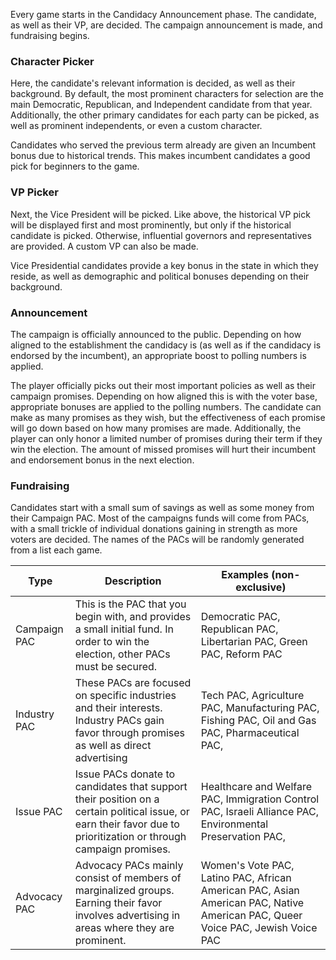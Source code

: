 Every game starts in the Candidacy Announcement phase. The candidate, as well as their VP, are decided. The campaign announcement is made, and fundraising begins.

### Character Picker
Here, the candidate's relevant information is decided, as well as their background. By default, the most prominent characters for selection are the main Democratic, Republican, and Independent candidate from that year. Additionally, the other primary candidates for each party can be picked, as well as prominent independents, or even a custom character. 

Candidates who served the previous term already are given an Incumbent bonus due to historical trends. This makes incumbent candidates a good pick for beginners to the game. 

### VP Picker
Next, the Vice President will be picked. Like above, the historical VP pick will be displayed first and most prominently, but only if the historical candidate is picked. Otherwise, influential governors and representatives are provided. A custom VP can also be made.

Vice Presidential candidates provide a key bonus in the state in which they reside, as well as demographic and political bonuses depending on their background.

### Announcement
The campaign is officially announced to the public. Depending on how aligned to the establishment the candidacy is (as well as if the candidacy is endorsed by the incumbent), an appropriate boost to polling numbers is applied.

The player officially picks out their most important policies as well as their campaign promises. Depending on how aligned this is with the voter base, appropriate bonuses are applied to the polling numbers. The candidate can make as many promises as they wish, but the effectiveness of each promise will go down based on how many promises are made. Additionally, the player can only honor a limited number of promises during their term if they win the election. The amount of missed promises will hurt their incumbent and endorsement bonus in the next election.

### Fundraising
Candidates start with a small sum of savings as well as some money from their Campaign PAC. Most of the campaigns funds will come from PACs, with a small trickle of individual donations gaining in strength as more voters are decided. The names of the PACs will be randomly generated from a list each game. 

| Type         | Description                                                                                                                                                       | Examples (non-exclusive)                                                                                                       |
| ------------ | ----------------------------------------------------------------------------------------------------------------------------------------------------------------- | ------------------------------------------------------------------------------------------------------------------------------ |
| Campaign PAC | This is the PAC that you begin with, and provides a small initial fund. In order to win the election, other PACs must be secured.                                 | Democratic PAC, Republican PAC, Libertarian PAC, Green PAC, Reform PAC                                                         |
| Industry PAC | These PACs are focused on specific industries and their interests. Industry PACs gain favor through promises as well as direct advertising                        | Tech PAC, Agriculture PAC, Manufacturing PAC, Fishing PAC, Oil and Gas PAC, Pharmaceutical PAC,                                |
| Issue PAC    | Issue PACs donate to candidates that support their position on a certain political issue, or earn their favor due to prioritization or through campaign promises. | Healthcare and Welfare PAC, Immigration Control PAC, Israeli Alliance PAC, Environmental Preservation PAC,                     |
| Advocacy PAC | Advocacy PACs mainly consist of members of marginalized groups. Earning their favor involves advertising in areas where they are prominent.                       | Women's Vote PAC, Latino PAC, African American PAC, Asian American PAC, Native American PAC, Queer Voice PAC, Jewish Voice PAC |
